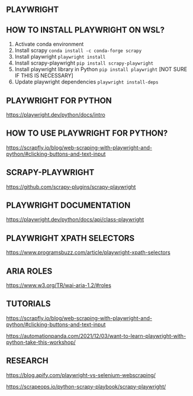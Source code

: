 ## PLAYWRIGHT

## HOW TO INSTALL PLAYWRIGHT ON WSL?

1. Activate conda environment
2. Install scrapy `conda install -c conda-forge scrapy`
3. Install playwright `playwright install`
4. Install scrapy-playwright `pip install scrapy-playwright`
5. Install playwright library in Python `pip install playwright` [NOT SURE IF THIS IS NECESSARY]
6. Update playwright dependencies `playwright install-deps`

## PLAYWRIGHT FOR PYTHON

<https://playwright.dev/python/docs/intro>

## HOW TO USE PLAYWRIGHT FOR PYTHON?

<https://scrapfly.io/blog/web-scraping-with-playwright-and-python/#clicking-buttons-and-text-input>

## SCRAPY-PLAYWRIGHT

<https://github.com/scrapy-plugins/scrapy-playwright>

## PLAYWRIGHT DOCUMENTATION

<https://playwright.dev/python/docs/api/class-playwright>

## PLAYWRIGHT XPATH SELECTORS

<https://www.programsbuzz.com/article/playwright-xpath-selectors>

## ARIA ROLES

<https://www.w3.org/TR/wai-aria-1.2/#roles>

## TUTORIALS

<https://scrapfly.io/blog/web-scraping-with-playwright-and-python/#clicking-buttons-and-text-input>

<https://automationpanda.com/2021/12/03/want-to-learn-playwright-with-python-take-this-workshop/>

## RESEARCH

<https://blog.apify.com/playwright-vs-selenium-webscraping/>

<https://scrapeops.io/python-scrapy-playbook/scrapy-playwright/>